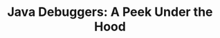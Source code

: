 ---
title: "Java Debuggers: A Peek Under the Hood"
link: "https://www.youtube.com/watch?v=buUkXFx9ao8"
type: Video
---